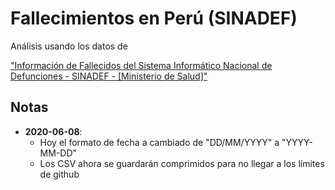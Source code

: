 # Fallecimientos en Perú (SINADEF)

Análisis usando los datos de 

["Información de Fallecidos del Sistema Informático Nacional de Defunciones - SINADEF - [Ministerio de Salud]"](https://www.datosabiertos.gob.pe/dataset/informaci%C3%B3n-de-fallecidos-del-sistema-inform%C3%A1tico-nacional-de-defunciones-sinadef-ministerio)

## Notas

- **2020-06-08**:
  - Hoy el formato de fecha a cambiado de "DD/MM/YYYY" a "YYYY-MM-DD"
  - Los CSV ahora se guardarán comprimidos para no llegar a los límites de github
